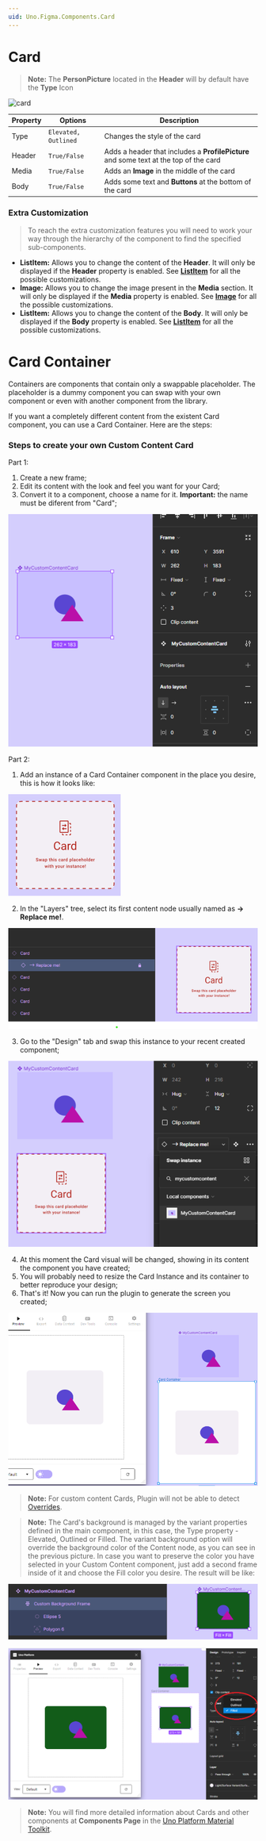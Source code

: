 ```yaml
---
uid: Uno.Figma.Components.Card
---
```


# Card


> **Note:** The **PersonPicture** located in the **Header** will by default have the **Type** Icon



![card](./images/card.png)

| Property | Options              | Description                                                  |
| -------- | -------------------- | ------------------------------------------------------------ |
| Type     | `Elevated, Outlined` | Changes the style of the card                                |
| Header   | `True/False`         | Adds a header that includes a **ProfilePicture** and some text at the top of the card |
| Media    | `True/False`         | Adds an **Image** in the middle of the card                  |
| Body     | `True/False`         | Adds some text and **Buttons** at the bottom of the card     |

### Extra Customization

> To reach the extra customization features you will need to work your way through the hierarchy of the component to find the specified sub-components.  

- **ListItem:** Allows you to change the content of the **Header**. It will only be displayed if  the **Header** property is enabled. See **[ListItem](./list-item.md)** for all the possible customizations.
- **Image:** Allows you to change the image present in the **Media** section. It will only be displayed if  the **Media** property is enabled. See **[Image](./image.md)** for all the possible customizations.
- **ListItem:** Allows you to change the content of the **Body**. It will only be displayed if  the **Body** property is enabled. See **[ListItem](./list-item.md)** for all the possible customizations.


# Card Container

Containers are components that contain only a swappable placeholder. The placeholder is a dummy component you can swap with your own component or even with another component from the library.

If you want a completely different content from the existent Card component, you can use a Card Container. 
Here are the steps:


### Steps to create your own Custom Content Card

Part 1:

1. Create a new frame;
2. Edit its content with the look and feel you want for your Card;
3. Convert it to a component, choose a name for it. **Important:** the name must be diferent from "Card";

![cardcontent](./images/MyCardContent.png)

Part 2:

1. Add an instance of a Card Container component in the place you desire, this is how it looks like: 

![cardcontent](./images/CardContent.png)

2. In the "Layers" tree, select its first content node usually named as **-> Replace me!**.

![cardcontent](./images/CardFirstContent.png)

3. Go to the "Design" tab and swap this instance to your recent created component;

![cardcontent](./images/CardSwapContent.png)

4. At this moment the Card visual will be changed, showing in its content the component you have created;
5. You will probably need to resize the Card Instance and its container to better reproduce your design; 
6. That's it! Now you can run the plugin to generate the screen you created;

![cardcontent](./images/CardContentGenerated.png)

> **Note:** For custom content Cards, Plugin will not be able to detect [Overrides](../learn/designers/overrides.md). 

> **Note:** The Card's background is managed by the variant properties defined in the main component, in this case, the Type property - Elevated, Outlined or Filled. The variant background option will override the background color of the Content node, as you can see in the previous picture. In case you want to preserve the color you have selected in your Custom Content component, just add a second frame inside of it and choose the Fill color you desire. The result will be like:

![cardcontent](./images/MyCardContentBackground.png)

![cardcontent](./images/CardContentGeneratedBackground.png)

> **Note:** You will find more detailed information about Cards and other components at **Components Page** in the [Uno Platform Material Toolkit](../download.md).
